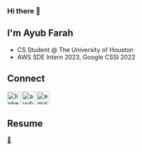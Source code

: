 ### Hi there 👋

## I'm Ayub Farah

- CS Student @ The University of Houston
- AWS SDE Intern 2023, Google CSSI 2022

## Connect

[<img alt="linkedin.com/in/ayub-farah-15b278217/" width="30px" src="https://cdn.jsdelivr.net/gh/devicons/devicon/icons/linkedin/linkedin-original.svg" />][linkedin]
[<img alt="ayubfarah.com" width="30px" src="https://cdn-icons-png.flaticon.com/512/6228/6228497.png" />][website]
[<img alt="email" width="30px" src="https://user-images.githubusercontent.com/63078417/150569798-a9335e8d-de17-46a7-ae2d-ff215430c9e5.png" />][email]


## Resume
[📜][resume]

  [website]: https://ayubfarah.com
  [linkedin]: https://www.linkedin.com/in/ayub-farah-15b278217/
  [resume]: https://docs.google.com/document/d/1s_ZSxTAYZjTrnart0uc524cu6R3ECRraFxKcMJL7nCw
  [email]: mailto:ayubaf04@gmail.com
